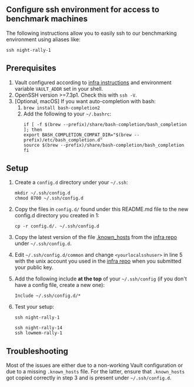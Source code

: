 ## Configure ssh environment for access to benchmark machines

The following instructions allow you to easily ssh to our benchmarking environment using aliases like:

```
ssh night-rally-1
```

## Prerequisites

1. Vault configured according to [infra instructions](https://github.com/elastic/infra/blob/master/docs/vault.md#github-auth) and environment variable `VAULT_ADDR` set in your shell.
2. OpenSSH version >=7.3p1. Check this with `ssh -V`.
3. \[Optional, macOS\] If you want auto-completion with bash:
    1. `brew install bash-completion2`
    2. Add the following to your `~/.bashrc`:
        ```
        if [ -f $(brew --prefix)/share/bash-completion/bash_completion ]; then
        export BASH_COMPLETION_COMPAT_DIR="$(brew --prefix)/etc/bash_completion.d"
        source $(brew --prefix)/share/bash-completion/bash_completion
        fi
        ```

## Setup

1. Create a `config.d` directory under your `~/.ssh`:

    ```
    mkdir ~/.ssh/config.d
    chmod 0700 ~/.ssh/config.d
    ```

2. Copy the files in `config.d/` found under this README.md file to the new config.d directory you created in 1:

    ```
    cp -r config.d/. ~/.ssh/config.d
    ```

3. Copy the latest version of the file [.known_hosts](https://github.com/elastic/infra/blob/master/ansible/.known_hosts) from the [infra repo](https://github.com/elastic/infra) under `~/.ssh/config.d`.
   
4. Edit `~/.ssh/config.d/common` and change `<yourlocalsshuser>` in line 5 with the unix account you used in the [infra repo](https://github.com/elastic/infra/blob/master/docs/accessing-instances.md#ssh-access) when you submitted your public key.

5. Add the following include **at the top** of your `~/.ssh/config` (if you don't have a config file, create a new one):

    ```
    Include ~/.ssh/config.d/*
    ```

6. Test your setup:

    ```
    ssh night-rally-1

    ssh night-rally-14
    ssh lowmem-rally-1
    ```

## Troubleshooting

Most of the issues are either due to a non-working Vault configuration or due to a missing `.known_hosts` file.
For the latter, ensure that `.known_hosts` got copied correctly in step 3 and is present under `~/.ssh/config.d`.
